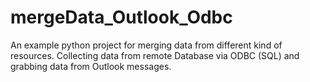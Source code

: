 # mergeData_Outlook_Odbc
An example python project for merging data from different kind of resources. Collecting data from remote Database via ODBC (SQL) and grabbing data from Outlook messages.
